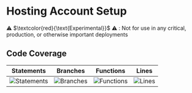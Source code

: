 
# Hosting Account Setup

⚠️ $\textcolor{red}{\text{Experimental}}$ ⚠️ : Not for use in any critical, production, or otherwise important deployments

## Code Coverage

| Statements                  | Branches                | Functions                 | Lines             |
| --------------------------- | ----------------------- | ------------------------- | ----------------- |
| ![Statements](https://img.shields.io/badge/statements-95.6%25-brightgreen.svg?style=flat) | ![Branches](https://img.shields.io/badge/branches-90.47%25-brightgreen.svg?style=flat) | ![Functions](https://img.shields.io/badge/functions-94.82%25-brightgreen.svg?style=flat) | ![Lines](https://img.shields.io/badge/lines-95.56%25-brightgreen.svg?style=flat) |

